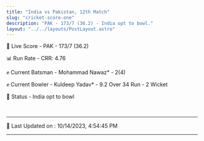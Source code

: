 ```yaml
---
title: "India vs Pakistan, 12th Match"
slug: "cricket-score-one"
description: "PAK - 173/7 (36.2) - India opt to bowl."
layout: "../../layouts/PostLayout.astro"
---
```


🔴 Live Score - PAK - 173/7 (36.2)  

📊 Run Rate - CRR: 4.76  

✊ Current Batsman - Mohammad Nawaz* - 2(4)  

✊ Current Bowler - Kuldeep Yadav* - 9.2 Over 34 Run - 2 Wicket  

📑 Status - India opt to bowl

<br />

***

📝 Last Updated on : 10/14/2023, 4:54:45 PM

***

